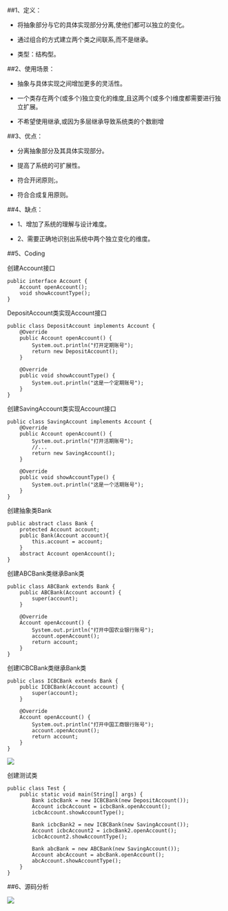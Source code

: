 ##1、定义：

- 将抽象部分与它的具体实现部分分离,使他们都可以独立的变化。

- 通过组合的方式建立两个类之间联系,而不是继承。

- 类型：结构型。

##2、使用场景：

- 抽象与具体实现之间增加更多的灵活性。

- 一个类存在两个(或多个)独立变化的维度,且这两个(或多个)维度都需要进行独立扩展。

- 不希望使用继承,或因为多层继承导致系统类的个数剧增

##3、优点：

- 分离抽象部分及其具体实现部分。

- 提高了系统的可扩展性。

- 符合开闭原则;。

- 符合合成复用原则。

##4、缺点：

- 1、增加了系统的理解与设计难度。

- 2、需要正确地识别出系统中两个独立变化的维度。

##5、Coding

创建Account接口

```
public interface Account {
    Account openAccount();
    void showAccountType();
}
```

DepositAccount类实现Account接口

```
public class DepositAccount implements Account {
    @Override
    public Account openAccount() {
        System.out.println("打开定期账号");
        return new DepositAccount();
    }

    @Override
    public void showAccountType() {
        System.out.println("这是一个定期账号");
    }
}
```

创建SavingAccount类实现Account接口

```
public class SavingAccount implements Account {
    @Override
    public Account openAccount() {
        System.out.println("打开活期账号");
        //...
        return new SavingAccount();
    }

    @Override
    public void showAccountType() {
        System.out.println("这是一个活期账号");
    }
}
```

创建抽象类Bank

```
public abstract class Bank {
    protected Account account;
    public Bank(Account account){
        this.account = account;
    }
    abstract Account openAccount();
}
```

创建ABCBank类继承Bank类

```
public class ABCBank extends Bank {
    public ABCBank(Account account) {
        super(account);
    }

    @Override
    Account openAccount() {
        System.out.println("打开中国农业银行账号");
        account.openAccount();
        return account;
    }
}
```

创建ICBCBank类继承Bank类

```
public class ICBCBank extends Bank {
    public ICBCBank(Account account) {
        super(account);
    }

    @Override
    Account openAccount() {
        System.out.println("打开中国工商银行账号");
        account.openAccount();
        return account;
    }
}
```

![](https://upload-images.jianshu.io/upload_images/12420747-a500328f0a4419b4.png?imageMogr2/auto-orient/strip%7CimageView2/2/w/800)

创建测试类

```
public class Test {
    public static void main(String[] args) {
        Bank icbcBank = new ICBCBank(new DepositAccount());
        Account icbcAccount = icbcBank.openAccount();
        icbcAccount.showAccountType();

        Bank icbcBank2 = new ICBCBank(new SavingAccount());
        Account icbcAccount2 = icbcBank2.openAccount();
        icbcAccount2.showAccountType();

        Bank abcBank = new ABCBank(new SavingAccount());
        Account abcAccount = abcBank.openAccount();
        abcAccount.showAccountType();
    }
}
```

##6、源码分析

![](https://upload-images.jianshu.io/upload_images/12420747-085a95f9d796eefd.png?imageMogr2/auto-orient/strip%7CimageView2/2/w/800)

